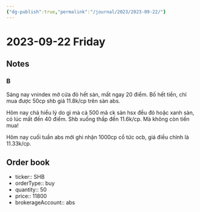 ```yaml
---
{"dg-publish":true,"permalink":"/journal/2023/2023-09-22/"}
---
```


# 2023-09-22 Friday

## Notes

### B

Sáng nay vnindex mở cửa đỏ hết sàn, mất ngay 20 điểm. Bố hết tiền, chỉ mua được 50cp shb giá 11.8k/cp trên sàn abs.

Hôm nay chả hiểu lý do gì mà cả 500 mã ck sàn hsx đều đỏ hoặc xanh sàn, có lúc mất đến 40 điểm. Shb xuống thấp đến 11.6k/cp. Mà không còn tiền mua!

Hôm nay cuối tuần abs mới ghi nhận 1000cp cổ tức ocb, giá điều chỉnh là 11.33k/cp.

## Order book

- ticker:: SHB
- orderType:: buy
- quantity:: 50
- price:: 11800
- brokerageAccount:: abs
